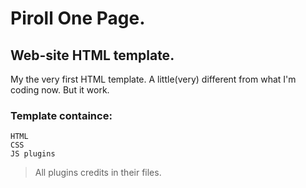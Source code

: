 # Piroll One Page.
## Web-site HTML template.

My the very first HTML template.
A little(very) different from what I'm coding now.
But it work.

### Template containce:

	HTML
	CSS
	JS plugins

 > All plugins credits in their files.
 
